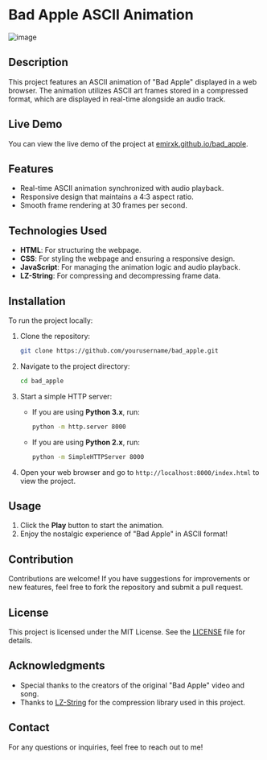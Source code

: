 # Bad Apple ASCII Animation

![image](https://github.com/user-attachments/assets/b23eea2c-5927-42f9-8fbd-66d438310474)

## Description

This project features an ASCII animation of "Bad Apple" displayed in a web browser. The animation utilizes ASCII art frames stored in a compressed format, which are displayed in real-time alongside an audio track.

## Live Demo

You can view the live demo of the project at [emirxk.github.io/bad_apple](https://emirxk.github.io/bad_apple).

## Features

- Real-time ASCII animation synchronized with audio playback.
- Responsive design that maintains a 4:3 aspect ratio.
- Smooth frame rendering at 30 frames per second.

## Technologies Used

- **HTML**: For structuring the webpage.
- **CSS**: For styling the webpage and ensuring a responsive design.
- **JavaScript**: For managing the animation logic and audio playback.
- **LZ-String**: For compressing and decompressing frame data.

## Installation

To run the project locally:

1. Clone the repository:
   ```bash
   git clone https://github.com/yourusername/bad_apple.git
   ```

2. Navigate to the project directory:
   ```bash
   cd bad_apple
   ```

3. Start a simple HTTP server:
   - If you are using **Python 3.x**, run:
     ```bash
     python -m http.server 8000
     ```
   - If you are using **Python 2.x**, run:
     ```bash
     python -m SimpleHTTPServer 8000
     ```

4. Open your web browser and go to `http://localhost:8000/index.html` to view the project.

## Usage

1. Click the **Play** button to start the animation.
2. Enjoy the nostalgic experience of "Bad Apple" in ASCII format!

## Contribution

Contributions are welcome! If you have suggestions for improvements or new features, feel free to fork the repository and submit a pull request.

## License

This project is licensed under the MIT License. See the [LICENSE](LICENSE) file for details.

## Acknowledgments

- Special thanks to the creators of the original "Bad Apple" video and song.
- Thanks to [LZ-String](https://github.com/pieroxy/lz-string) for the compression library used in this project.

## Contact

For any questions or inquiries, feel free to reach out to me!
